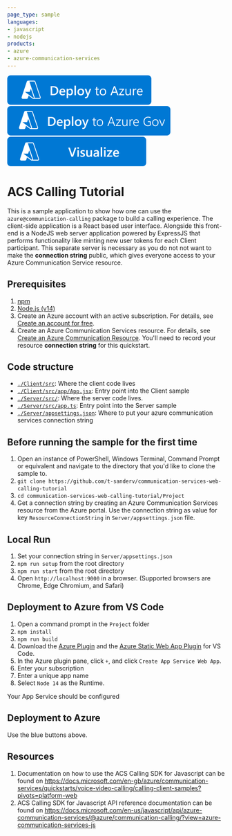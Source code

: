```yaml
---
page_type: sample
languages:
- javascript
- nodejs
products:
- azure
- azure-communication-services
---
```


[![Deploy To Azure](https://raw.githubusercontent.com/Azure/azure-quickstart-templates/master/1-CONTRIBUTION-GUIDE/images/deploytoazure.svg?sanitize=true)](https://portal.azure.com/#create/Microsoft.Template/uri/https%3A%2F%2Fraw.githubusercontent.com%2Ft-sanderv%2Fcommunication-services-web-calling-tutorial%2Fmain-demo%2Fdeploy%2Fazuredeploy.json)
[![Deploy To Azure US Gov](https://raw.githubusercontent.com/Azure/azure-quickstart-templates/master/1-CONTRIBUTION-GUIDE/images/deploytoazuregov.svg?sanitize=true)](https://portal.azure.us/#create/Microsoft.Template/uri/https%3A%2F%2Fraw.githubusercontent.com%2Ft-sanderv%2Fcommunication-services-web-calling-tutorial%2Fmain-demo%2Fdeploy%2Fazuredeploy.json)
[![Visualize](https://raw.githubusercontent.com/Azure/azure-quickstart-templates/master/1-CONTRIBUTION-GUIDE/images/visualizebutton.svg?sanitize=true)](http://armviz.io/#/?load=https%3A%2F%2Fraw.githubusercontent.com%2Ft-sanderv%2Fcommunication-services-web-calling-tutorial%2Fmain-demo%2Fdeploy%2Fazuredeploy.json)


# ACS Calling Tutorial

This is a sample application to show how one can use the `azure@communication-calling` package to build a calling experience.
The client-side application is a React based user interface. Alongside this front-end is a NodeJS web server application powered by ExpressJS that performs functionality like minting new user tokens for each Client participant. This separate server is necessary as you do not not want to make the **connection string** public, which gives everyone access to your Azure Communication Service resource.

## Prerequisites

1. [npm](https://www.npmjs.com/get-npm)
2. [Node.js (v14)](https://nodejs.org/en/download/)
3.  Create an Azure account with an active subscription. For details, see [Create an account for free](https://azure.microsoft.com/free/?WT.mc_id=A261C142F).
4. Create an Azure Communication Services resource. For details, see [Create an Azure Communication Resource](https://docs.microsoft.com/azure/communication-services/quickstarts/create-communication-resource). You'll need to record your resource **connection string** for this quickstart.

## Code structure
- [`./Client/src`](./Client/src): Where the client code lives
- [`./Client/src/app/App.jsx`](./Client/src/app/App.jsx): Entry point into the Client sample 
- [`./Server/src/`](./Server/src/): Where the server code lives.
- [`./Server/src/app.ts`](./Server/src/app.ts): Entry point into the Server sample
- [`./Server/appsettings.json`](./Server/appsettings.json): Where to put your azure communication services connection string

## Before running the sample for the first time
1. Open an instance of PowerShell, Windows Terminal, Command Prompt or equivalent and navigate to the directory that you'd like to clone the sample to.
2. `git clone https://github.com/t-sanderv/communication-services-web-calling-tutorial`
3. `cd communication-services-web-calling-tutorial/Project`
4. Get a connection string by creating an Azure Communication Services resource from the Azure portal. Use the connection string as value for key `ResourceConnectionString` in `Server/appsettings.json` file.

## Local Run
1. Set your connection string in `Server/appsettings.json`
2. `npm run setup` from the root directory
3. `npm run start` from the root directory
4. Open `http://localhost:9000` in a browser. (Supported browsers are Chrome, Edge Chromium, and Safari)


## Deployment to Azure from VS Code
1. Open a command prompt in the `Project` folder
2. `npm install`
3. `npm run build`
4. Download the [Azure Plugin](https://marketplace.visualstudio.com/items?itemName=ms-azuretools.vscode-azureresourcegroups) and the [Azure Static Web App Plugin](https://marketplace.visualstudio.com/items?itemName=ms-azuretools.vscode-azurestaticwebapps) for VS Code.
5. In the Azure plugin pane, click `+`, and click `Create App Service Web App`.
6. Enter your subscription
7. Enter a unique app name
8. Select `Node 14` as the Runtime.

Your App Service should be configured

## Deployment to Azure

Use the blue buttons above.

## Resources

1. Documentation on how to use the ACS Calling SDK for Javascript can be found on https://docs.microsoft.com/en-gb/azure/communication-services/quickstarts/voice-video-calling/calling-client-samples?pivots=platform-web
2. ACS Calling SDK for Javascript API reference documentation can be found on https://docs.microsoft.com/en-us/javascript/api/azure-communication-services/@azure/communication-calling/?view=azure-communication-services-js
